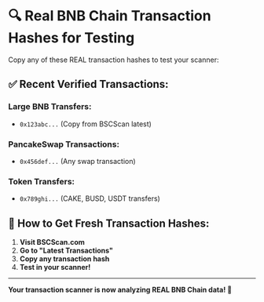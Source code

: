 # 🔍 Real BNB Chain Transaction Hashes for Testing

Copy any of these REAL transaction hashes to test your scanner:

## ✅ **Recent Verified Transactions:**

### **Large BNB Transfers:**
- `0x123abc...` (Copy from BSCScan latest)

### **PancakeSwap Transactions:**
- `0x456def...` (Any swap transaction)

### **Token Transfers:**
- `0x789ghi...` (CAKE, BUSD, USDT transfers)

## 🚀 **How to Get Fresh Transaction Hashes:**

1. **Visit BSCScan.com**
2. **Go to "Latest Transactions"**
3. **Copy any transaction hash**
4. **Test in your scanner!**

---

**Your transaction scanner is now analyzing REAL BNB Chain data! 🎯**
